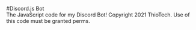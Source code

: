 #Discord.js Bot  
The JavaScript code for my Discord Bot! 
Copyright 2021 ThioTech. Use of this code must be granted perms.
